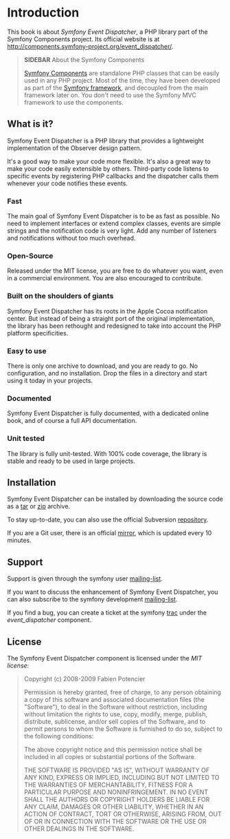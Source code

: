 Introduction
============

This book is about *Symfony Event Dispatcher*, a PHP library part of
the Symfony Components project. Its official website is at
http://components.symfony-project.org/event_dispatcher/.

>**SIDEBAR**
>About the Symfony Components
>
>[Symfony Components](http://components.symfony-project.org/) are
>standalone PHP classes that can be easily used in any
>PHP project. Most of the time, they have been developed as part of the
>[Symfony framework](http://www.symfony-project.org/), and decoupled from the
>main framework later on. You don't need to use the Symfony MVC framework to use
>the components.

What is it?
-----------

Symfony Event Dispatcher is a PHP library that provides a
lightweight implementation of the Observer design pattern.

It's a good way to make your code more flexible. It's also a great
way to make your code easily extensible by others. Third-party code
listens to specific events by registering PHP callbacks and the
dispatcher calls them whenever your code notifies these events.

### Fast

The main goal of Symfony Event Dispatcher is to be as fast as
possible. No need to implement interfaces or extend complex classes,
events are simple strings and the notification code is very light.
Add any number of listeners and notifications without too much
overhead.

### Open-Source

Released under the MIT license, you are free to do whatever you
want, even in a commercial environment. You are also encouraged to
contribute.

### Built on the shoulders of giants

Symfony Event Dispatcher has its roots in the Apple Cocoa
notification center. But instead of being a straight port of the
original implementation, the library has been rethought and
redesigned to take into account the PHP platform specificities.

### Easy to use

There is only one archive to download, and you are ready to go. No
configuration, and no installation. Drop the files in a directory
and start using it today in your projects.

### Documented

Symfony Event Dispatcher is fully documented, with a dedicated online
book, and of course a full API documentation.

### Unit tested

The library is fully unit-tested. With 100% code coverage, the library is
stable and ready to be used in large projects.

Installation
------------

Symfony Event Dispatcher can be installed by downloading the source
code as a
[tar](http://github.com/fabpot/event-dispatcher/tarball/master)
or
[zip](http://github.com/fabpot/event-dispatcher/zipball/master)
archive.

To stay up-to-date, you can also use the official Subversion
[repository](http://svn.symfony-project.com/components/event_dispatcher/).

If you are a Git user, there is an official
[mirror](http://github.com/fabpot/event-dispatcher), which is
updated every 10 minutes.

Support
-------

Support is given through the symfony user
[mailing-list](http://groups.google.com/group/symfony-users).

If you want to discuss the enhancement of Symfony Event Dispatcher,
you can also subscribe to the symfony development
[mailing-list](http://groups.google.com/group/symfony-devs).

If you find a bug, you can create a ticket at the symfony
[trac](http://trac.symfony-project.org/newticket) under the
*event_dispatcher* component.

License
-------

The Symfony Event Dispatcher component is licensed under the *MIT
license*:

>Copyright (c) 2008-2009 Fabien Potencier
>
>Permission is hereby granted, free of charge, to any person obtaining a copy
>of this software and associated documentation files (the "Software"), to deal
>in the Software without restriction, including without limitation the rights
>to use, copy, modify, merge, publish, distribute, sublicense, and/or sell
>copies of the Software, and to permit persons to whom the Software is furnished
>to do so, subject to the following conditions:
>
>The above copyright notice and this permission notice shall be included in all
>copies or substantial portions of the Software.
>
>THE SOFTWARE IS PROVIDED "AS IS", WITHOUT WARRANTY OF ANY KIND, EXPRESS OR
>IMPLIED, INCLUDING BUT NOT LIMITED TO THE WARRANTIES OF MERCHANTABILITY,
>FITNESS FOR A PARTICULAR PURPOSE AND NONINFRINGEMENT. IN NO EVENT SHALL THE
>AUTHORS OR COPYRIGHT HOLDERS BE LIABLE FOR ANY CLAIM, DAMAGES OR OTHER
>LIABILITY, WHETHER IN AN ACTION OF CONTRACT, TORT OR OTHERWISE, ARISING FROM,
>OUT OF OR IN CONNECTION WITH THE SOFTWARE OR THE USE OR OTHER DEALINGS IN
>THE SOFTWARE.
